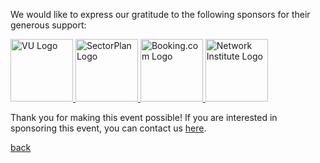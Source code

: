 We would like to express our gratitude to the following sponsors for their generous support:

<a href="https://www.vu.nl">
    <img src="https://vu.cordeo-brandbook.net/wp-content/uploads/sites/18/2021/08/logo_email_nl_algemeen.png" alt="VU Logo" width="100"/>
</a>
<a href="https://www.sectorplan-betatechniek.nl/">
    <img src="https://www.sectorplan-betatechniek.nl/themes/custom/sectorplan_bt/assets/images/twitter-image-default.png" alt="SectorPlan Logo" width="100"/>
</a>
<a href="https://www.booking.com/">
    <img src="https://upload.wikimedia.org/wikipedia/commons/thumb/b/be/Booking.com_logo.svg/2560px-Booking.com_logo.svg.png" alt="Booking.com Logo" width="100"/>
</a>
<a href="https://networkinstitute.org/">
    <img src="https://www.ivanomalavolta.com/wp-content/uploads/2021/08/NI_logo-1024x513.png" alt="Network Institute Logo" width="100"/>
</a>

Thank you for making this event possible! If you are interested in sponsoring this event, you can contact us [here](mailto:hack4her2024@gmail.com).

[back](./)

